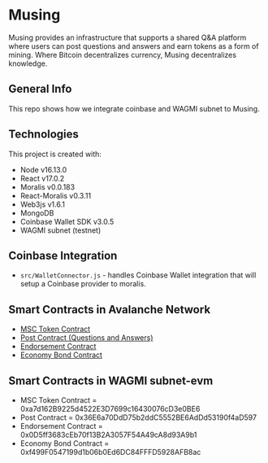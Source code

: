 # Musing
Musing provides an infrastructure that supports a shared Q&A platform where
users can post questions and answers and earn tokens as a form of mining. Where
Bitcoin decentralizes currency, Musing decentralizes knowledge.

## General Info
This repo shows how we integrate coinbase and WAGMI subnet to Musing.

## Technologies
This project is created with:
* Node v16.13.0
* React v17.0.2
* Moralis v0.0.183
* React-Moralis v0.3.11
* Web3js v1.6.1
* MongoDB
* Coinbase Wallet SDK v3.0.5
* WAGMI subnet (testnet)

## Coinbase Integration
- `src/WalletConnector.js` - handles Coinbase Wallet integration that will setup a Coinbase provider to moralis.

## Smart Contracts in Avalanche Network
- [MSC Token Contract](https://testnet.snowtrace.io/address/0xa7d162b9225d4522e3d7699c16430076cd3e0be6)
- [Post Contract (Questions and Answers)](https://testnet.snowtrace.io/address/0x73b8e5b58527F9f0afEc628779DDC214b37F6BA7)
- [Endorsement Contract](https://testnet.snowtrace.io/address/0xe50B6e75298aD3000C6DbAB6894302C47e0298cB)
- [Economy Bond Contract](https://testnet.snowtrace.io/address/0x4922D75bC6bee37AB24e6f492B7BaceD0166F7d7)

## Smart Contracts in WAGMI subnet-evm
- MSC Token Contract = 0xa7d162B9225d4522E3D7699c16430076cD3e0BE6
- Post Contract = 0x36E6a70DdD75b2ddC5552BE6AdDd53190f4aD597
- Endorsement Contract = 0x0D5ff3683cEb70f13B2A3057F54A49cA8d93A9b1
- Economy Bond Contract = 0xf499F0547199d1b06b0Ed6DC84FFFD5928AFB8ac